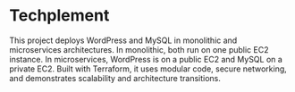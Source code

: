 # Techplement
This project deploys WordPress and MySQL in monolithic and microservices architectures. In monolithic, both run on one public EC2 instance. In microservices, WordPress is on a public EC2 and MySQL on a private EC2. Built with Terraform, it uses modular code, secure networking, and demonstrates scalability and architecture transitions.
